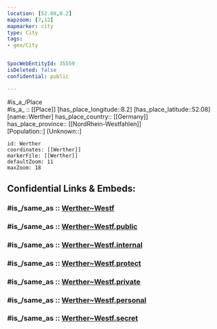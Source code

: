 ```yaml
---
location: [52.08,8.2] 
mapzoom: [7,12] 
mapmarker: city 
type: City
tags:
- geo/City


SpocWebEntityId: 35559
isDeleted: false
confidential: public

---
```

#is_a_/Place  
#is_a_ :: [[Place]] 
[has_place_longitude::8.2] 
[has_place_latitude::52.08] 
[name::Werther] 
has_place_country:: [[Germany]]  
has_place_province:: [[NordRhein-Westfahlen]]  
[Population::] 
[Unknown::] 


```leaflet
id: Werther
coordinates: [[Werther]] 
markerFile: [[Werther]] 
defaultZoom: 11 
maxZoom: 18
```


## Confidential Links & Embeds: 

### #is_/same_as :: [Werther~Westf](/_Standards/Earth/Continent/Europe/Europe~Central/Germany/Germany~West/Nordrhein-Westfalen/counties~NW/Gütersloh/cities~Gütersloh/Werther~Westf/Werther~Westf.md) 

### #is_/same_as :: [Werther~Westf.public](/_public/Earth/Continent/Europe/Europe~Central/Germany/Germany~West/Nordrhein-Westfalen/counties~NW/Gütersloh/cities~Gütersloh/Werther~Westf/Werther~Westf.public.md) 

### #is_/same_as :: [Werther~Westf.internal](/_internal/Earth/Continent/Europe/Europe~Central/Germany/Germany~West/Nordrhein-Westfalen/counties~NW/Gütersloh/cities~Gütersloh/Werther~Westf/Werther~Westf.internal.md) 

### #is_/same_as :: [Werther~Westf.protect](/_protect/Earth/Continent/Europe/Europe~Central/Germany/Germany~West/Nordrhein-Westfalen/counties~NW/Gütersloh/cities~Gütersloh/Werther~Westf/Werther~Westf.protect.md) 

### #is_/same_as :: [Werther~Westf.private](/_private/Earth/Continent/Europe/Europe~Central/Germany/Germany~West/Nordrhein-Westfalen/counties~NW/Gütersloh/cities~Gütersloh/Werther~Westf/Werther~Westf.private.md) 

### #is_/same_as :: [Werther~Westf.personal](/_personal/Earth/Continent/Europe/Europe~Central/Germany/Germany~West/Nordrhein-Westfalen/counties~NW/Gütersloh/cities~Gütersloh/Werther~Westf/Werther~Westf.personal.md) 

### #is_/same_as :: [Werther~Westf.secret](/_secret/Earth/Continent/Europe/Europe~Central/Germany/Germany~West/Nordrhein-Westfalen/counties~NW/Gütersloh/cities~Gütersloh/Werther~Westf/Werther~Westf.secret.md)

